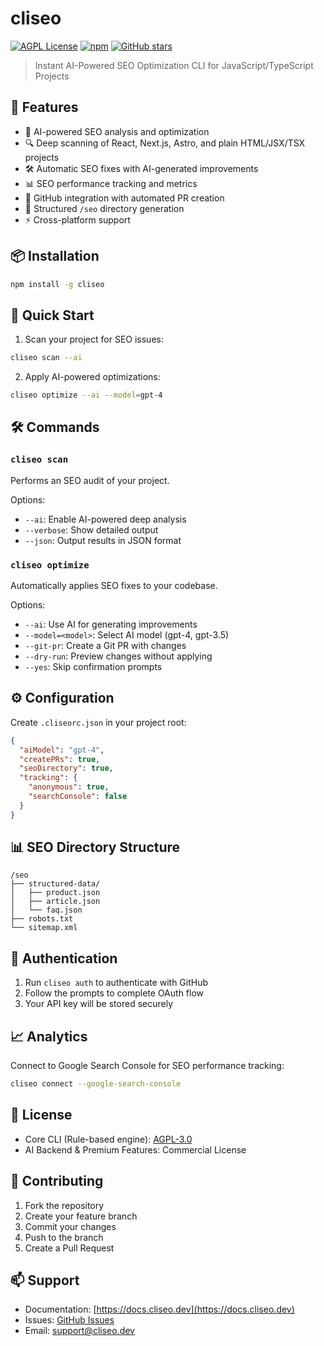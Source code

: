 # cliseo

[![AGPL License](https://img.shields.io/badge/license-AGPL-blue.svg)](http://www.gnu.org/licenses/agpl-3.0)
[![npm](https://img.shields.io/npm/dt/cliseo.svg)](https://www.npmjs.com/package/cliseo)
[![GitHub stars](https://img.shields.io/github/stars/yourusername/cliseo.svg)](https://github.com/yourusername/cliseo/stargazers)

> Instant AI-Powered SEO Optimization CLI for JavaScript/TypeScript Projects

## 🚀 Features

- 🤖 AI-powered SEO analysis and optimization
- 🔍 Deep scanning of React, Next.js, Astro, and plain HTML/JSX/TSX projects
- 🛠️ Automatic SEO fixes with AI-generated improvements
- 📊 SEO performance tracking and metrics
- 🔄 GitHub integration with automated PR creation
- 📁 Structured `/seo` directory generation
- ⚡ Cross-platform support

## 📦 Installation

```bash
npm install -g cliseo
```

## 🎯 Quick Start

1. Scan your project for SEO issues:
```bash
cliseo scan --ai
```

2. Apply AI-powered optimizations:
```bash
cliseo optimize --ai --model=gpt-4
```

## 🛠️ Commands

### `cliseo scan`
Performs an SEO audit of your project.

Options:
- `--ai`: Enable AI-powered deep analysis
- `--verbose`: Show detailed output
- `--json`: Output results in JSON format

### `cliseo optimize`
Automatically applies SEO fixes to your codebase.

Options:
- `--ai`: Use AI for generating improvements
- `--model=<model>`: Select AI model (gpt-4, gpt-3.5)
- `--git-pr`: Create a Git PR with changes
- `--dry-run`: Preview changes without applying
- `--yes`: Skip confirmation prompts

## ⚙️ Configuration

Create `.cliseorc.json` in your project root:

```json
{
  "aiModel": "gpt-4",
  "createPRs": true,
  "seoDirectory": true,
  "tracking": {
    "anonymous": true,
    "searchConsole": false
  }
}
```

## 📊 SEO Directory Structure

```
/seo
├── structured-data/
│   ├── product.json
│   ├── article.json
│   └── faq.json
├── robots.txt
└── sitemap.xml
```

## 🔑 Authentication

1. Run `cliseo auth` to authenticate with GitHub
2. Follow the prompts to complete OAuth flow
3. Your API key will be stored securely

## 📈 Analytics

Connect to Google Search Console for SEO performance tracking:

```bash
cliseo connect --google-search-console
```

## 📄 License

- Core CLI (Rule-based engine): [AGPL-3.0](LICENSE)
- AI Backend & Premium Features: Commercial License

## 🤝 Contributing

1. Fork the repository
2. Create your feature branch
3. Commit your changes
4. Push to the branch
5. Create a Pull Request

## 📫 Support

- Documentation: [https://docs.cliseo.dev](https://docs.cliseo.dev)
- Issues: [GitHub Issues](https://github.com/yourusername/cliseo/issues)
- Email: support@cliseo.dev
